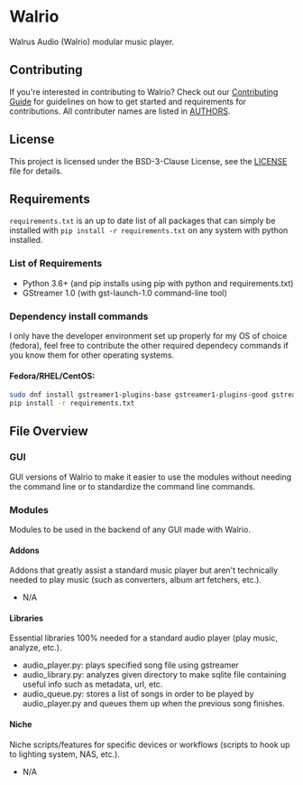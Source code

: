 # Walrio
Walrus Audio (Walrio) modular music player.

## Contributing
If you're interested in contributing to Walrio? Check out our [Contributing Guide](CONTRIBUTING.md) for guidelines on how to get started and requirements for contributions. All contributer names are listed in [AUTHORS](AUTHORS).

## License
This project is licensed under the BSD-3-Clause License, see the [LICENSE](LICENSE) file for details. 

## Requirements
```requirements.txt``` is an up to date list of all packages that can simply be installed with ```pip install -r requirements.txt``` on any system with python installed.

### List of Requirements
- Python 3.6+ (and pip installs using pip with python and requirements.txt)
- GStreamer 1.0 (with gst-launch-1.0 command-line tool)

### Dependency install commands
I only have the developer environment set up properly for my OS of choice (fedora), feel free to contribute the other required dependecy commands if you know them for other operating systems.

#### Fedora/RHEL/CentOS:
```bash
sudo dnf install gstreamer1-plugins-base gstreamer1-plugins-good gstreamer1-plugins-ugly gstreamer1-tools
pip install -r requirements.txt
```

## File Overview

### GUI
GUI versions of Walrio to make it easier to use the modules without needing the command line or to standardize the command line commands.

### Modules
Modules to be used in the backend of any GUI made with Walrio.

#### Addons
Addons that greatly assist a standard music player but aren't technically needed to play music (such as converters, album art fetchers, etc.).
- N/A

#### Libraries
Essential libraries 100% needed for a standard audio player (play music, analyze, etc.).
- audio_player.py: plays specified song file using gstreamer
- audio_library.py: analyzes given directory to make sqlite file containing useful info such as metadata, url, etc.
- audio_queue.py: stores a list of songs in order to be played by audio_player.py and queues them up when the previous song finishes.

#### Niche
Niche scripts/features for specific devices or workflows (scripts to hook up to lighting system, NAS, etc.).
- N/A